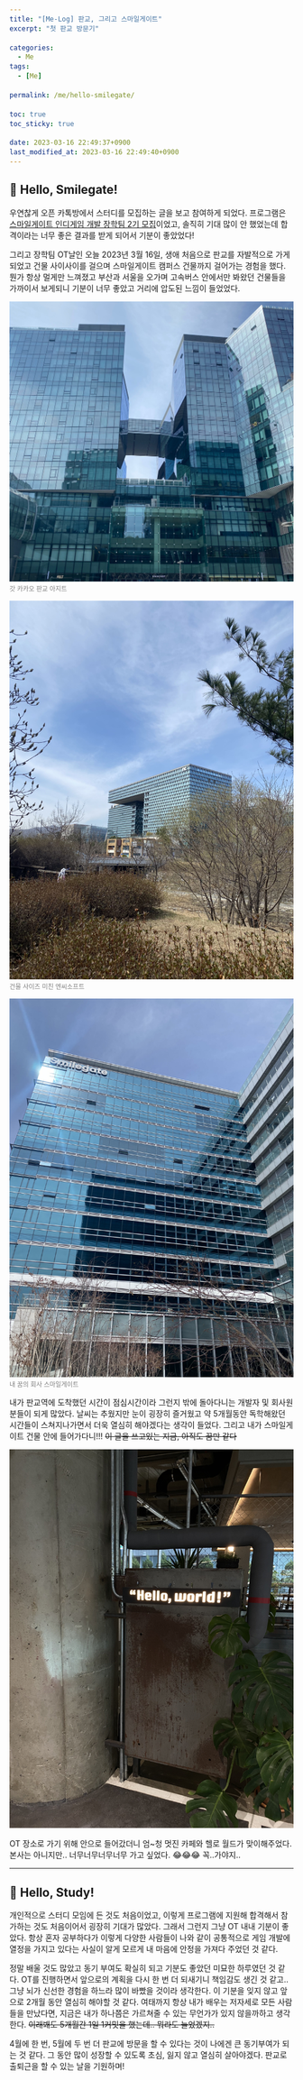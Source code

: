 ```yaml
---
title: "[Me-Log] 판교, 그리고 스마일게이트"
excerpt: "첫 판교 방문기"

categories:
  - Me
tags:
  - [Me]

permalink: /me/hello-smilegate/

toc: true
toc_sticky: true

date: 2023-03-16 22:49:37+0900
last_modified_at: 2023-03-16 22:49:40+0900
---
```

 
## 👻 Hello, Smilegate!
우연찮게 오픈 카톡방에서 스터디를 모집하는 글을 보고 참여하게 되었다. 프로그램은 [스마일게이트 인디게임 개발 장학팀 2기 모집](https://futurelab.center/front/program/program-view?G_MENU_SEQ=&contSeq=694)이었고, 솔직히 기대 많이 안 했었는데 합격이라는 너무 좋은 결과를 받게 되어서 기분이 좋았었다!

그리고 장학팀 OT날인 오늘 2023년 3월 16일, 생애 처음으로 판교를 자발적으로 가게 되었고 건물 사이사이를 걸으며 스마일게이트 캠퍼스 건물까지 걸어가는 경험을 했다. 뭔가 항상 멀게만 느껴졌고 부산과 서울을 오가며 고속버스 안에서만 봐왔던 건물들을 가까이서 보게되니 기분이 너무 좋았고 거리에 압도된 느낌이 들었었다.

![Alt Text](/assets/images/posts_img/dandi/me/hello-smilegate/kakao.jpg)   
<span style="font-size: 0.7rem; color: gray;">갓 카카오 판교 아지트</span>   

![Alt Text](/assets/images/posts_img/dandi/me/hello-smilegate/nc.jpg)   
<span style="font-size: 0.7rem; color: gray;">건물 사이즈 미친 엔씨소프트</span>   

![Alt Text](/assets/images/posts_img/dandi/me/hello-smilegate/smilegate.jpg)   
<span style="font-size: 0.7rem; color: gray;">내 꿈의 회사 스마일게이트</span>   

내가 판교역에 도착했던 시간이 점심시간이라 그런지 밖에 돌아다니는 개발자 및 회사원분들이 되게 많았다. 날씨는 추웠지만 눈이 굉장히 즐거웠고 약 5개월동안 독학해왔던 시간들이 스쳐지나가면서 더욱 열심히 해야겠다는 생각이 들었다. 그리고 내가 스마일게이트 건물 안에 들어가다니!!! ~~이 글을 쓰고있는 지금, 아직도 꿈만 같다~~

![Alt Text](/assets/images/posts_img/dandi/me/hello-smilegate/hello-world.jpg)   

OT 장소로 가기 위해 안으로 들어갔더니 엄~청 멋진 카페와 헬로 월드가 맞이해주었다. 본사는 아니지만.. 너무너무너무너무 가고 싶었다. 😂😂😂 꼭..가야지..

***

## 👻 Hello, Study!
개인적으로 스터디 모임에 든 것도 처음이었고, 이렇게 프로그램에 지원해 합격해서 참가하는 것도 처음이어서 굉장히 기대가 많았다. 그래서 그런지 그냥 OT 내내 기분이 좋았다. 항상 혼자 공부하다가 이렇게 다양한 사람들이 나와 같이 공통적으로 게임 개발에 열정을 가지고 있다는 사실이 알게 모르게 내 마음에 안정을 가져다 주었던 것 같다.

정말 배울 것도 많았고 동기 부여도 확실히 되고 기분도 좋았던 미묘한 하루였던 것 같다. OT를 진행하면서 앞으로의 계획을 다시 한 번 더 되새기니 책임감도 생긴 것 같고.. 그냥 뇌가 신선한 경험을 하느라 많이 바빴을 것이라 생각한다. 이 기분을 잊지 않고 앞으로 2개월 동안 열심히 해야할 것 같다. 여태까지 항상 내가 배우는 저자세로 모든 사람들을 만났다면, 지금은 내가 하나쯤은 가르쳐줄 수 있는 무언가가 있지 않을까하고 생각한다. ~~이래봬도 5개월간 1일 1커밋을 했는데.. 뭐라도 늘었겠지..~~

4월에 한 번, 5월에 두 번 더 판교에 방문을 할 수 있다는 것이 나에겐 큰 동기부여가 되는 것 같다. 그 동안 많이 성장할 수 있도록 초심, 잃지 않고 열심히 살아야겠다. 판교로 출퇴근을 할 수 있는 날을 기원하며!